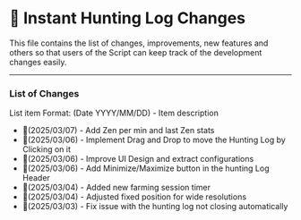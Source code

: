 # 📜 Instant Hunting Log Changes
This file contains the list of changes, improvements, new features and others so that users of the Script can keep track of the development changes easily.

---

### List of Changes
List item Format: (Date YYYY/MM/DD) - Item description

- 🔹(2025/03/07) - Add Zen per min and last Zen stats
- 🔹(2025/03/06) - Implement Drag and Drop to move the Hunting Log by Clicking on it
- 🔹(2025/03/06) - Improve UI Design and extract configurations
- 🔹(2025/03/06) - Add Minimize/Maximize button in the hunting Log Header
- 🔹(2025/03/04) - Added new farming session timer
- 🔹(2025/03/04) - Adjusted fixed position for wide resolutions
- 🔹(2025/03/03) - Fix issue with the hunting log not closing automatically
